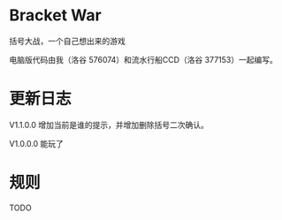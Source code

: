 # Bracket War
括号大战，一个自己想出来的游戏

电脑版代码由我（洛谷 576074）和流水行船CCD（洛谷 377153）一起编写。

# 更新日志
V1.1.0.0 增加当前是谁的提示，并增加删除括号二次确认。

V1.0.0.0 能玩了

# 规则
TODO
